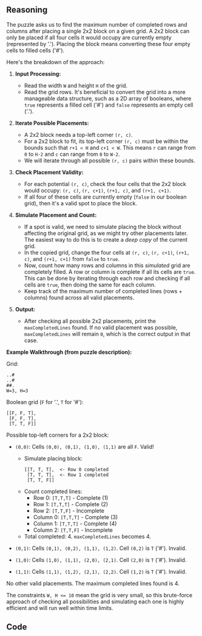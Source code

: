 ## Reasoning

The puzzle asks us to find the maximum number of completed rows and columns after placing a single 2x2 block on a given grid. A 2x2 block can only be placed if all four cells it would occupy are currently empty (represented by '.'). Placing the block means converting these four empty cells to filled cells ('#').

Here's the breakdown of the approach:

1.  **Input Processing:**
    *   Read the width `W` and height `H` of the grid.
    *   Read the grid rows. It's beneficial to convert the grid into a more manageable data structure, such as a 2D array of booleans, where `true` represents a filled cell ('#') and `false` represents an empty cell ('.').

2.  **Iterate Possible Placements:**
    *   A 2x2 block needs a top-left corner `(r, c)`.
    *   For a 2x2 block to fit, its top-left corner `(r, c)` must be within the bounds such that `r+1 < H` and `c+1 < W`. This means `r` can range from `0` to `H-2` and `c` can range from `0` to `W-2`.
    *   We will iterate through all possible `(r, c)` pairs within these bounds.

3.  **Check Placement Validity:**
    *   For each potential `(r, c)`, check the four cells that the 2x2 block would occupy: `(r, c)`, `(r, c+1)`, `(r+1, c)`, and `(r+1, c+1)`.
    *   If all four of these cells are currently empty (`false` in our boolean grid), then it's a valid spot to place the block.

4.  **Simulate Placement and Count:**
    *   If a spot is valid, we need to simulate placing the block without affecting the original grid, as we might try other placements later. The easiest way to do this is to create a *deep copy* of the current grid.
    *   In the copied grid, change the four cells at `(r, c)`, `(r, c+1)`, `(r+1, c)`, and `(r+1, c+1)` from `false` to `true`.
    *   Now, count how many rows and columns in this *simulated* grid are completely filled. A row or column is complete if all its cells are `true`. This can be done by iterating through each row and checking if all cells are `true`, then doing the same for each column.
    *   Keep track of the maximum number of completed lines (rows + columns) found across all valid placements.

5.  **Output:**
    *   After checking all possible 2x2 placements, print the `maxCompletedLines` found. If no valid placement was possible, `maxCompletedLines` will remain `0`, which is the correct output in that case.

**Example Walkthrough (from puzzle description):**

Grid:
```
..#
..#
##.
W=3, H=3
```

Boolean grid (`F` for '.', `T` for '#'):
```
[[F, F, T],
 [F, F, T],
 [T, T, F]]
```

Possible top-left corners for a 2x2 block:
*   `(0,0)`: Cells `(0,0), (0,1), (1,0), (1,1)` are all `F`. Valid!
    *   Simulate placing block:
        ```
        [[T, T, T],  <- Row 0 completed
         [T, T, T],  <- Row 1 completed
         [T, T, F]]
        ```
    *   Count completed lines:
        *   Row 0: `[T,T,T]` - Complete (1)
        *   Row 1: `[T,T,T]` - Complete (2)
        *   Row 2: `[T,T,F]` - Incomplete
        *   Column 0: `[T,T,T]` - Complete (3)
        *   Column 1: `[T,T,T]` - Complete (4)
        *   Column 2: `[T,T,F]` - Incomplete
    *   Total completed: 4. `maxCompletedLines` becomes 4.

*   `(0,1)`: Cells `(0,1), (0,2), (1,1), (1,2)`. Cell `(0,2)` is `T` ('#'). Invalid.
*   `(1,0)`: Cells `(1,0), (1,1), (2,0), (2,1)`. Cell `(2,0)` is `T` ('#'). Invalid.
*   `(1,1)`: Cells `(1,1), (1,2), (2,1), (2,2)`. Cell `(1,2)` is `T` ('#'). Invalid.

No other valid placements. The maximum completed lines found is 4.

The constraints `W, H <= 10` mean the grid is very small, so this brute-force approach of checking all possibilities and simulating each one is highly efficient and will run well within time limits.

## Code